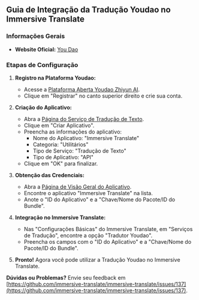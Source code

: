 ## Guia de Integração da Tradução Youdao no Immersive Translate

### Informações Gerais

- **Website Oficial:** [You Dao](http://ai.youdao.com/)

### Etapas de Configuração

1. **Registro na Plataforma Youdao:**

   - Acesse a [Plataforma Aberta Youdao Zhiyun AI](http://ai.youdao.com).
   - Clique em "Registrar" no canto superior direito e crie sua conta.

2. **Criação do Aplicativo:**

   - Abra a [Página do Serviço de Tradução de Texto](https://ai.youdao.com/console/#/service-singleton/text-translation).
   - Clique em "Criar Aplicativo".
   - Preencha as informações do aplicativo:
     - Nome do Aplicativo: "Immersive Translate"
     - Categoria: "Utilitários"
     - Tipo de Serviço: "Tradução de Texto"
     - Tipo de Aplicativo: "API"
   - Clique em "OK" para finalizar.

3. **Obtenção das Credenciais:**

   - Abra a [Página de Visão Geral do Aplicativo](https://ai.youdao.com/console/#/app-overview).
   - Encontre o aplicativo "Immersive Translate" na lista.
   - Anote o "ID do Aplicativo" e a "Chave/Nome do Pacote/ID do Bundle".

4. **Integração no Immersive Translate:**

   - Nas "Configurações Básicas" do Immersive Translate, em "Serviços de Tradução", encontre a opção "Tradutor Youdao".
   - Preencha os campos com o "ID do Aplicativo" e a "Chave/Nome do Pacote/ID do Bundle".

5. **Pronto!** Agora você pode utilizar a Tradução Youdao no Immersive Translate.

**Dúvidas ou Problemas?** Envie seu feedback em [https://github.com/immersive-translate/immersive-translate/issues/137](https://github.com/immersive-translate/immersive-translate/issues/137).
